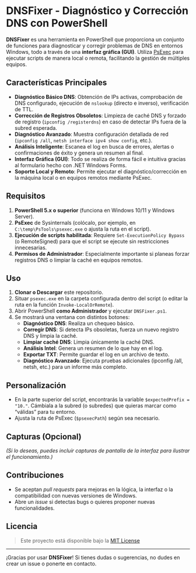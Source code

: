 # DNSFixer - Diagnóstico y Corrección DNS con PowerShell

**DNSFixer** es una herramienta en PowerShell que proporciona un conjunto de funciones para diagnosticar y corregir problemas de DNS en entornos Windows, todo a través de una **interfaz gráfica (GUI)**. Utiliza [PsExec](https://docs.microsoft.com/en-us/sysinternals/downloads/psexec) para ejecutar scripts de manera local o remota, facilitando la gestión de múltiples equipos.

## Características Principales

- **Diagnóstico Básico DNS**: Obtención de IPs activas, comprobación de DNS configurado, ejecución de `nslookup` (directo e inverso), verificación de TTL.
- **Corrección de Registros Obsoletos**: Limpieza de caché DNS y forzado de registro (`ipconfig /registerdns`) en caso de detectar IPs fuera de la subred esperada.
- **Diagnóstico Avanzado**: Muestra configuración detallada de red (`ipconfig /all`, `netsh interface ipv4 show config`, etc.).
- **Análisis Inteligente**: Escanea el log en busca de errores, alertas o confirmaciones de éxito y genera un resumen al final.
- **Interfaz Gráfica (GUI)**: Todo se realiza de forma fácil e intuitiva gracias al formulario hecho con .NET Windows Forms.
- **Soporte Local y Remoto**: Permite ejecutar el diagnóstico/corrección en la máquina local o en equipos remotos mediante PsExec.

## Requisitos

1. **PowerShell 5.x o superior** (funciona en Windows 10/11 y Windows Server).
2. **PsExec** de Sysinternals (colócalo, por ejemplo, en `C:\temp\PsTools\psexec.exe` o ajusta la ruta en el script).
3. **Ejecución de scripts habilitada**: Requiere `Set-ExecutionPolicy Bypass` (o RemoteSigned) para que el script se ejecute sin restricciones innecesarias.
4. **Permisos de Administrador**: Especialmente importante si planeas forzar registros DNS o limpiar la caché en equipos remotos.

## Uso

1. **Clonar o Descargar** este repositorio.
2. Situar `psexec.exe` en la carpeta configurada dentro del script (o editar la ruta en la función `Invoke-LocalOrRemote`).
3. Abrir PowerShell **como Administrador** y ejecutar `DNSFixer.ps1`.
4. Se mostrará una ventana con distintos botones:
    - **Diagnóstico DNS**: Realiza un chequeo básico.
    - **Corregir DNS**: Si detecta IPs obsoletas, fuerza un nuevo registro DNS y limpia la caché.
    - **Limpiar caché DNS**: Limpia únicamente la caché DNS.
    - **Análisis Intel**: Genera un resumen de lo que hay en el log.
    - **Exportar TXT**: Permite guardar el log en un archivo de texto.
    - **Diagnóstico Avanzado**: Ejecuta pruebas adicionales (ipconfig /all, netsh, etc.) para un informe más completo.

## Personalización

- En la parte superior del script, encontrarás la variable `$expectedPrefix = "10."`. Cámbiala a la subred (o subredes) que quieras marcar como “válidas” para tu entorno.
- Ajusta la ruta de PsExec (`$psexecPath`) según sea necesario.

## Capturas (Opcional)

*(Si lo deseas, puedes incluir capturas de pantalla de la interfaz para ilustrar el funcionamiento.)*

## Contribuciones

- Se aceptan _pull requests_ para mejoras en la lógica, la interfaz o la compatibilidad con nuevas versiones de Windows.
- Abre un _issue_ si detectas bugs o quieres proponer nuevas funcionalidades.

## Licencia

> Este proyecto está disponible bajo la [MIT License](LICENSE)

---

¡Gracias por usar **DNSFixer**! Si tienes dudas o sugerencias, no dudes en crear un issue o ponerte en contacto.
